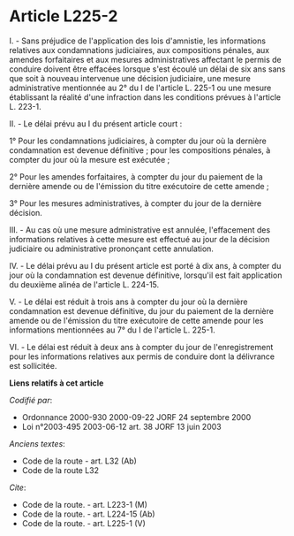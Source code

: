 # Article L225-2

I. - Sans préjudice de l'application des lois d'amnistie, les informations relatives aux condamnations judiciaires, aux
compositions pénales, aux amendes forfaitaires et aux mesures administratives affectant le permis de conduire doivent être
effacées lorsque s'est écoulé un délai de six ans sans que soit à nouveau intervenue une décision judiciaire, une mesure
administrative mentionnée au 2° du I de l'article L. 225-1 ou une mesure établissant la réalité d'une infraction dans les
conditions prévues à l'article L. 223-1.

II. - Le délai prévu au I du présent article court :

1° Pour les condamnations judiciaires, à compter du jour où la dernière condamnation est devenue définitive ; pour les
compositions pénales, à compter du jour où la mesure est exécutée ;

2° Pour les amendes forfaitaires, à compter du jour du paiement de la dernière amende ou de l'émission du titre exécutoire de
cette amende ;

3° Pour les mesures administratives, à compter du jour de la dernière décision.

III. - Au cas où une mesure administrative est annulée, l'effacement des informations relatives à cette mesure est effectué
au jour de la décision judiciaire ou administrative prononçant cette annulation.

IV. - Le délai prévu au I du présent article est porté à dix ans, à compter du jour où la condamnation est devenue
définitive, lorsqu'il est fait application du deuxième alinéa de l'article L. 224-15.

V. - Le délai est réduit à trois ans à compter du jour où la dernière condamnation est devenue définitive, du jour du
paiement de la dernière amende ou de l'émission du titre exécutoire de cette amende pour les informations mentionnées au 7°
du I de l'article L. 225-1.

VI. - Le délai est réduit à deux ans à compter du jour de l'enregistrement pour les informations relatives aux permis de
conduire dont la délivrance est sollicitée.

**Liens relatifs à cet article**

_Codifié par_:

  - Ordonnance 2000-930 2000-09-22 JORF 24 septembre 2000
  - Loi n°2003-495 2003-06-12 art. 38 JORF 13 juin 2003

_Anciens textes_:

  - Code de la route - art. L32 (Ab)
  - Code de la route L32

_Cite_:

  - Code de la route. - art. L223-1 (M)
  - Code de la route. - art. L224-15 (Ab)
  - Code de la route. - art. L225-1 (V)
